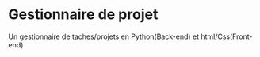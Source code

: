 # Gestionnaire de projet
Un gestionnaire de taches/projets en Python(Back-end) et html/Css(Front-end)
